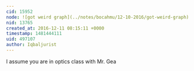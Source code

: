 ```yaml
---
cid: 15952
node: ![got weird graph](../notes/bocahmu/12-10-2016/got-weird-graph)
nid: 13765
created_at: 2016-12-11 08:15:11 +0000
timestamp: 1481444111
uid: 497107
author: Iqbaljurist
---
```


I assume you are in optics class with Mr. Gea